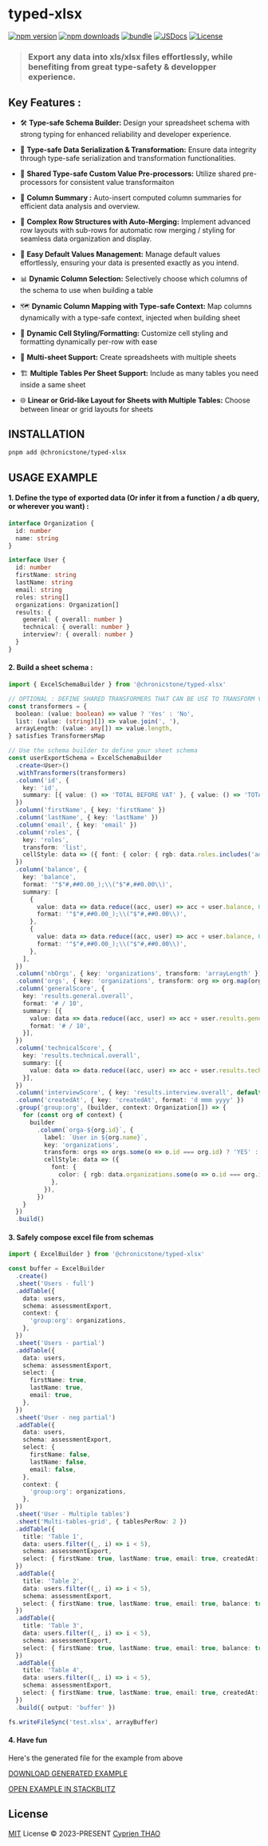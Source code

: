 # typed-xlsx

[![npm version][npm-version-src]][npm-version-href]
[![npm downloads][npm-downloads-src]][npm-downloads-href]
[![bundle][bundle-src]][bundle-href]
[![JSDocs][jsdocs-src]][jsdocs-href]
[![License][license-src]][license-href]




> ### **Export any data into xls/xlsx files effortlessly, while benefiting from great type-safety & developper experience.**

## Key Features :

- 🛠 **Type-safe Schema Builder:** Design your spreadsheet schema with strong typing for enhanced reliability and developer experience.

- 🔄 **Type-safe Data Serialization & Transformation:** Ensure data integrity through type-safe serialization and transformation functionalities.

- 🔧 **Shared Type-safe Custom Value Pre-processors:** Utilize shared pre-processors for consistent value transformaiton

- 🧮 **Column Summary :** Auto-insert computed column summaries for efficient data analysis and overview.

- 🧩 **Complex Row Structures with Auto-Merging:** Implement advanced row layouts with sub-rows for automatic row merging / styling for seamless data organization and display.

- 🎯 **Easy Default Values Management:** Manage default values effortlessly, ensuring your data is presented exactly as you intend.

- 📊 **Dynamic Column Selection:** Selectively choose which columns of the schema to use when building a table

- 🗺️ **Dynamic Column Mapping with Type-safe Context:** Map columns dynamically with a type-safe context, injected when building sheet

- 🎨 **Dynamic Cell Styling/Formatting:** Customize cell styling and formatting dynamically per-row with ease

- 📑 **Multi-sheet Support:** Create spreadsheets with multiple sheets

- 🏗️ **Multiple Tables Per Sheet Support:** Include as many tables you need inside a same sheet

- 🌐 **Linear or Grid-like Layout for Sheets with Multiple Tables:** Choose between linear or grid layouts for sheets

## INSTALLATION
```bash
pnpm add @chronicstone/typed-xlsx
```

## USAGE EXAMPLE

#### 1. Define the type of exported data (Or infer it from a function / a db query, or wherever you want) :
```ts
interface Organization {
  id: number
  name: string
}

interface User {
  id: number
  firstName: string
  lastName: string
  email: string
  roles: string[]
  organizations: Organization[]
  results: {
    general: { overall: number }
    technical: { overall: number }
    interview?: { overall: number }
  }
}
```

#### 2. Build a sheet schema :
```ts
import { ExcelSchemaBuilder } from '@chronicstone/typed-xlsx'

// OPTIONAL : DEFINE SHARED TRANSFORMERS THAT CAN BE USE TO TRANSFORM VALUE INSERTED INTO A CELL
const transformers = {
  boolean: (value: boolean) => value ? 'Yes' : 'No',
  list: (value: (string)[]) => value.join(', '),
  arrayLength: (value: any[]) => value.length,
} satisfies TransformersMap

// Use the schema builder to define your sheet schema
const userExportSchema = ExcelSchemaBuilder
  .create<User>()
  .withTransformers(transformers)
  .column('id', {
    key: 'id',
    summary: [{ value: () => 'TOTAL BEFORE VAT' }, { value: () => 'TOTAL' }],
  })
  .column('firstName', { key: 'firstName' })
  .column('lastName', { key: 'lastName' })
  .column('email', { key: 'email' })
  .column('roles', {
    key: 'roles',
    transform: 'list',
    cellStyle: data => ({ font: { color: { rgb: data.roles.includes('admin') ? 'd10808' : undefined } } }),
  })
  .column('balance', {
    key: 'balance',
    format: '"$"#,##0.00_);\\("$"#,##0.00\\)',
    summary: [
      {
        value: data => data.reduce((acc, user) => acc + user.balance, 0),
        format: '"$"#,##0.00_);\\("$"#,##0.00\\)',
      },
      {
        value: data => data.reduce((acc, user) => acc + user.balance, 0) * 1.2,
        format: '"$"#,##0.00_);\\("$"#,##0.00\\)',
      },
    ],
  })
  .column('nbOrgs', { key: 'organizations', transform: 'arrayLength' })
  .column('orgs', { key: 'organizations', transform: org => org.map(org => org.name).join(', ') })
  .column('generalScore', {
    key: 'results.general.overall',
    format: '# / 10',
    summary: [{
      value: data => data.reduce((acc, user) => acc + user.results.general.overall, 0) / data.length,
      format: '# / 10',
    }],
  })
  .column('technicalScore', {
    key: 'results.technical.overall',
    summary: [{
      value: data => data.reduce((acc, user) => acc + user.results.technical.overall, 0) / data.length,
    }],
  })
  .column('interviewScore', { key: 'results.interview.overall', default: 'N/A' })
  .column('createdAt', { key: 'createdAt', format: 'd mmm yyyy' })
  .group('group:org', (builder, context: Organization[]) => {
    for (const org of context) {
      builder
        .column(`orga-${org.id}`, {
          label: `User in ${org.name}`,
          key: 'organizations',
          transform: orgs => orgs.some(o => o.id === org.id) ? 'YES' : 'NO',
          cellStyle: data => ({
            font: {
              color: { rgb: data.organizations.some(o => o.id === org.id) ? '61eb34' : 'd10808' },
            },
          }),
        })
    }
  })
  .build()
```

#### 3. Safely compose excel file from schemas

```ts
import { ExcelBuilder } from '@chronicstone/typed-xlsx'

const buffer = ExcelBuilder
  .create()
  .sheet('Users - full')
  .addTable({
    data: users,
    schema: assessmentExport,
    context: {
      'group:org': organizations,
    },
  })
  .sheet('Users - partial')
  .addTable({
    data: users,
    schema: assessmentExport,
    select: {
      firstName: true,
      lastName: true,
      email: true,
    },
  })
  .sheet('User - neg partial')
  .addTable({
    data: users,
    schema: assessmentExport,
    select: {
      firstName: false,
      lastName: false,
      email: false,
    },
    context: {
      'group:org': organizations,
    },
  })
  .sheet('User - Multiple tables')
  .sheet('Multi-tables-grid', { tablesPerRow: 2 })
  .addTable({
    title: 'Table 1',
    data: users.filter((_, i) => i < 5),
    schema: assessmentExport,
    select: { firstName: true, lastName: true, email: true, createdAt: true },
  })
  .addTable({
    title: 'Table 2',
    data: users.filter((_, i) => i < 5),
    schema: assessmentExport,
    select: { firstName: true, lastName: true, email: true, balance: true },
  })
  .addTable({
    title: 'Table 3',
    data: users.filter((_, i) => i < 5),
    schema: assessmentExport,
    select: { firstName: true, lastName: true, email: true, balance: true },
  })
  .addTable({
    title: 'Table 4',
    data: users.filter((_, i) => i < 5),
    schema: assessmentExport,
    select: { firstName: true, lastName: true, email: true, createdAt: true },
  })
  .build({ output: 'buffer' })

fs.writeFileSync('test.xlsx', arrayBuffer)
```

#### 4. Have fun

Here's the generated file for the example from above

[DOWNLOAD GENERATED EXAMPLE](https://github.com/ChronicStone/typed-xlsx/blob/main/example.xlsx)

[OPEN EXAMPLE IN STACKBLITZ](https://stackblitz.com/edit/typescript-cvt29j?file=index.ts)


## License

[MIT](./LICENSE) License © 2023-PRESENT [Cyprien THAO](https://github.com/ChronicStone)


<!-- Badges -->

[npm-version-src]: https://img.shields.io/npm/v/@chronicstone/typed-xlsx?style=flat&colorA=080f12&colorB=1fa669
[npm-version-href]: https://npmjs.com/package/@chronicstone/typed-xlsx
[npm-downloads-src]: https://img.shields.io/npm/dm/@chronicstone/typed-xlsx?style=flat&colorA=080f12&colorB=1fa669
[npm-downloads-href]: https://npmjs.com/package/@chronicstone/typed-xlsx
[bundle-src]: https://img.shields.io/bundlephobia/minzip/@chronicstone/typed-xlsx?style=flat&colorA=080f12&colorB=1fa669&label=minzip
[bundle-href]: https://bundlephobia.com/result?p=@chronicstone/typed-xlsx
[license-src]: https://img.shields.io/github/ChronicStone/typed-xlsx.svg?style=flat&colorA=080f12&colorB=1fa669
[license-href]: https://github.com/ChronicStone/typed-xlsx/blob/main/LICENSE
[jsdocs-src]: https://img.shields.io/badge/jsdocs-reference-080f12?style=flat&colorA=080f12&colorB=1fa669
[jsdocs-href]: https://www.jsdocs.io/package/@chronicstone/typed-xlsx
